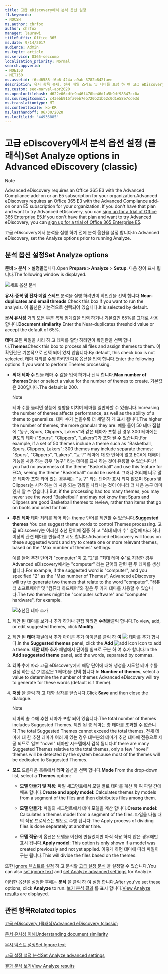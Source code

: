 ```yaml
---
title: 고급 eDiscovery에서 분석 옵션 설정
f1.keywords:
- NOCSH
ms.author: chrfox
author: chrfox
manager: laurawi
titleSuffix: Office 365
ms.date: 9/14/2017
audience: Admin
ms.topic: article
ms.service: O365-seccomp
localization_priority: Normal
search.appverid:
- MOE150
- MET150
ms.assetid: f6cd6588-f6b6-424a-a9ab-3782b842faee
description: 유사 항목 복제, 전자 메일 스레드 및 테마를 포함 하 여 고급 eDiscovery의 분석 프로세스에 대 한 옵션을 설정 하는 단계를 검토 합니다.
ms.custom: seo-marvel-apr2020
ms.openlocfilehash: d622e06cdfe9a46f470be46d1a5b9df98347cc0a
ms.sourcegitcommit: c43ebb915fa0eb7eb720b21b62c0d1e58e7cde3d
ms.translationtype: MT
ms.contentlocale: ko-KR
ms.lasthandoff: 06/30/2020
ms.locfileid: "44936885"
---
```

# <a name="set-analyze-options-in-advanced-ediscovery-classic"></a><span data-ttu-id="eeae4-103">고급 eDiscovery에서 분석 옵션 설정 (클래식)</span><span class="sxs-lookup"><span data-stu-id="eeae4-103">Set Analyze options in Advanced eDiscovery (classic)</span></span>

> [!NOTE]
> <span data-ttu-id="eeae4-104">Advanced eDiscovery requires an Office 365 E3 with the Advanced Compliance add-on or an E5 subscription for your organization.</span><span class="sxs-lookup"><span data-stu-id="eeae4-104">Advanced eDiscovery requires an Office 365 E3 with the Advanced Compliance add-on or an E5 subscription for your organization.</span></span> <span data-ttu-id="eeae4-105">If you don't have that plan and want to try Advanced eDiscovery, you can [sign up for a trial of Office 365 Enterprise E5](https://go.microsoft.com/fwlink/p/?LinkID=698279).</span><span class="sxs-lookup"><span data-stu-id="eeae4-105">If you don't have that plan and want to try Advanced eDiscovery, you can [sign up for a trial of Office 365 Enterprise E5](https://go.microsoft.com/fwlink/p/?LinkID=698279).</span></span> 
  
<span data-ttu-id="eeae4-106">고급 eDiscovery에서 분석을 실행 하기 전에 분석 옵션을 설정 합니다.</span><span class="sxs-lookup"><span data-stu-id="eeae4-106">In Advanced eDiscovery, set the Analyze options prior to running Analyze.</span></span>
  
## <a name="set-analyze-options"></a><span data-ttu-id="eeae4-107">분석 옵션 설정</span><span class="sxs-lookup"><span data-stu-id="eeae4-107">Set Analyze options</span></span>

<span data-ttu-id="eeae4-108">**준비 \> 분석** \> **설정을**엽니다.</span><span class="sxs-lookup"><span data-stu-id="eeae4-108">Open **Prepare \> Analyze** \> **Setup**.</span></span> <span data-ttu-id="eeae4-109">다음 창이 표시 됩니다.</span><span class="sxs-lookup"><span data-stu-id="eeae4-109">The following window is displayed.</span></span>
  
![세트 옵션 분석](../media/c3ec7a92-8484-4812-b98c-aa3eb740e5b7.png)
  
 <span data-ttu-id="eeae4-111">**유사-중복 및 전자 메일 스레드** 분석을 실행 하려면이 확인란을 선택 합니다.</span><span class="sxs-lookup"><span data-stu-id="eeae4-111">**Near-duplicates and email threads** Check this box if you want to run the analysis.</span></span> <span data-ttu-id="eeae4-112">이 옵션은 기본적으로 선택되어 있습니다.</span><span class="sxs-lookup"><span data-stu-id="eeae4-112">It is selected by default.</span></span> 
  
 <span data-ttu-id="eeae4-113">**문서 유사성** 거의 모든 부분 복제 임계값을 입력 하거나 기본값인 65%를 그대로 사용 합니다.</span><span class="sxs-lookup"><span data-stu-id="eeae4-113">**Document similarity** Enter the Near-duplicates threshold value or accept the default of 65%.</span></span> 
  
 <span data-ttu-id="eeae4-114">**테마** 모든 파일을 처리 하 고 테마를 할당 하려면이 확인란을 선택 합니다.</span><span class="sxs-lookup"><span data-stu-id="eeae4-114">**Themes**Check this box to process all files and assign themes to them.</span></span> <span data-ttu-id="eeae4-115">이 확인란은 기본적으로 선택 되어 있지 않습니다.</span><span class="sxs-lookup"><span data-stu-id="eeae4-115">By default, this check box is not selected.</span></span> <span data-ttu-id="eeae4-116">테마 처리를 수행 하려면 다음 옵션을 입력 합니다.</span><span class="sxs-lookup"><span data-stu-id="eeae4-116">Enter the following options if you want to perform Themes processing.</span></span>
  
- <span data-ttu-id="eeae4-117">**최대 테마 수** 만들 테마 수 값을 입력 하거나 선택 합니다.</span><span class="sxs-lookup"><span data-stu-id="eeae4-117">**Max number of themes**Enter or select a value for the number of themes to create.</span></span> <span data-ttu-id="eeae4-118">기본값은 200입니다.</span><span class="sxs-lookup"><span data-stu-id="eeae4-118">The default is 200.</span></span> 
    
    > [!NOTE]
    > <span data-ttu-id="eeae4-119">테마 수를 늘리면 성능에 영향을 미치며 테마를 일반화할 수 있습니다.</span><span class="sxs-lookup"><span data-stu-id="eeae4-119">Increasing the number of themes affects performance, as well as the ability of a theme to generalize.</span></span> <span data-ttu-id="eeae4-120">테마 수가 높을수록 더 세밀 하 게 표시 됩니다.</span><span class="sxs-lookup"><span data-stu-id="eeae4-120">The higher the number of themes, the more granular they are.</span></span> <span data-ttu-id="eeae4-121">예를 들어 50 테마 집합에 "농구, Spurs, Clippers, Lakers"와 같은 테마가 포함 된 경우 300 테마에는 별도의 테마 ("Spurs", "Clippers", "Lakers")가 포함 될 수 있습니다.</span><span class="sxs-lookup"><span data-stu-id="eeae4-121">For example, if a set of 50 themes include a theme such as "Basketball, Spurs, Clippers, Lakers"; 300 themes may include separate themes: "Spurs", "Clippers", "Lakers".</span></span> <span data-ttu-id="eeae4-122">"농구" 테마에 대 한 인식이 없고 ECA에 대해이 기능을 사용 하는 경우 "농구" 라는 테마를 표시 하는 것이 유용할 수 있습니다.</span><span class="sxs-lookup"><span data-stu-id="eeae4-122">If you had no awareness of the theme "Basketball" and use this feature for ECA, seeing the theme "Basketball" could be useful.</span></span> <span data-ttu-id="eeae4-123">그러나 처리에 너무 많은 테마가 포함 되어 있는 경우에는 "농구" 라는 단어가 표시 되지 않으며 Spurs 및 Clippers는 시작 하는 데 사용 되는 항목을 나타내는 것이 아니라 더 나은 농구 테마 인지 알 수 없습니다.</span><span class="sxs-lookup"><span data-stu-id="eeae4-123">But, if the processing had too many themes, you may never see the word "Basketball" and may not know that Spurs and Clippers are good Basketball themes to review, rather than items that go on boots and used for hair.</span></span> 
  
- <span data-ttu-id="eeae4-124">**추천 테마** 테마 처리를 제어 하는 theme 단어를 제안할 수 있습니다.</span><span class="sxs-lookup"><span data-stu-id="eeae4-124">**Suggested themes** You can suggest theme words to control Themes processing.</span></span> <span data-ttu-id="eeae4-125">고급 eDiscovery는 이러한 추천 단어에 집중 하 고 "최대 테마 수" 설정에 따라 하나 이상의 관련 테마를 만들려고 시도 합니다.</span><span class="sxs-lookup"><span data-stu-id="eeae4-125">Advanced eDiscovery will focus on these suggested words and try to create one or more relevant themes, based on the "Max number of themes" settings.</span></span> 
    
    <span data-ttu-id="eeae4-126">예를 들어 추천 단어가 "computer"이 고 "2"를 "최대 테마 수"로 지정한 경우 Advanced eDiscovery에서는 "computer" 라는 단어와 관련 된 두 테마를 생성 합니다.</span><span class="sxs-lookup"><span data-stu-id="eeae4-126">For example, if the suggested word is "computer", and you specified "2" as the "Max number of Themes", Advanced eDiscovery will try to generate two themes that relate to the word "computer".</span></span> <span data-ttu-id="eeae4-127">"컴퓨터 소프트웨어" 및 "컴퓨터 하드웨어"와 같은 두 가지 테마를 사용할 수 있습니다.</span><span class="sxs-lookup"><span data-stu-id="eeae4-127">The two themes might be "computer software" and "computer hardware", for example.</span></span> 
    
    ![추천된 테마 추가](../media/06e9ffd3-a76c-423b-b450-9e465eb9a02f.png)
  
1. <span data-ttu-id="eeae4-129">제안 된 테마를 보거나 추가 하거나 편집 하려면 **수정을**클릭 합니다.</span><span class="sxs-lookup"><span data-stu-id="eeae4-129">To view, add, or edit suggested themes, click **Modify**.</span></span>
    
2. <span data-ttu-id="eeae4-130">제안 된 **테마** 패널에서 추가 아이콘 추가 아이콘를 클릭 하 **여** ![ ](../media/c2dd8b3a-5a22-412c-a7fa-143f5b2b5612.png) 테마를 추가 합니다.</span><span class="sxs-lookup"><span data-stu-id="eeae4-130">In the **Suggested themes** panel, click the **Add** ![add icon](../media/c2dd8b3a-5a22-412c-a7fa-143f5b2b5612.png) icon to add a theme.</span></span> <span data-ttu-id="eeae4-131">**제안 테마 추가** 패널에서 단어를 쉼표로 구분 하 여 추가 합니다.</span><span class="sxs-lookup"><span data-stu-id="eeae4-131">In the **Add suggested theme** panel, add the words, separated by commas.</span></span> 
    
3. <span data-ttu-id="eeae4-132">**테마 수**에 따라 고급 eDiscovery에서 해당 단어에 대해 생성을 시도할 테마 수를 결정 하는 값 (기본값은 1 테마)을 선택 합니다.</span><span class="sxs-lookup"><span data-stu-id="eeae4-132">In **Number of themes**, select a value to determine the number of themes Advanced eDiscovery will try to generate for these words (default is 1 theme).</span></span>
    
4. <span data-ttu-id="eeae4-133">**저장** 을 클릭 하 고 대화 상자를 닫습니다.</span><span class="sxs-lookup"><span data-stu-id="eeae4-133">Click **Save** and then close the dialogue.</span></span> 
    
    > [!NOTE]
    > <span data-ttu-id="eeae4-134">테마의 총 수에 추천 테마가 포함 되어 있습니다.</span><span class="sxs-lookup"><span data-stu-id="eeae4-134">The total number of themes includes Suggested Themes.</span></span> <span data-ttu-id="eeae4-135">제안 된 총 테마는 총 테마를 초과할 수 없습니다.</span><span class="sxs-lookup"><span data-stu-id="eeae4-135">The total Suggested Themes cannot exceed the total themes.</span></span> <span data-ttu-id="eeae4-136">전체 테마에 대 한 추천 테마가 여러 개 있는 경우 대부분의 테마가 추천 테마에 전용으로 제공 되므로 일부 "novel" 테마만 시스템에서 검색 됩니다.</span><span class="sxs-lookup"><span data-stu-id="eeae4-136">If there are many Suggested Themes relative to the total themes, only a few "novel" themes will be detected by the system because most of the themes will be dedicated to Suggested Themes.</span></span> 
  
- <span data-ttu-id="eeae4-137">**모드** 드롭다운 목록에서 **테마** 옵션을 선택 합니다.</span><span class="sxs-lookup"><span data-stu-id="eeae4-137">**Mode** From the drop-down list, select a **Themes** option:</span></span> 
    
  - <span data-ttu-id="eeae4-138">**모델 만들기 및 적용**: 파일 세그먼트에서 모델 별로 테마를 계산 하 여 파일 간에 배포 합니다.</span><span class="sxs-lookup"><span data-stu-id="eeae4-138">**Create and apply model**: Calculates themes by models from a segment of the files and then distributes files among them.</span></span>
    
  - <span data-ttu-id="eeae4-139">**모델 만들기**: 파일의 세그먼트에서 테마 모델을 계산 합니다.</span><span class="sxs-lookup"><span data-stu-id="eeae4-139">**Create model**: Calculates a themes model from a segment of the files.</span></span> <span data-ttu-id="eeae4-140">파일을 나눌 때의 적용 프로세스는 별도로 수행 됩니다.</span><span class="sxs-lookup"><span data-stu-id="eeae4-140">The Apply process of dividing files is done separately at another time.</span></span>
    
  - <span data-ttu-id="eeae4-141">**모델 적용**:이 옵션은 모델을 이전에 만들었지만 아직 적용 하지 않은 경우에만 표시 됩니다.</span><span class="sxs-lookup"><span data-stu-id="eeae4-141">**Apply model**: This option is only shown if a model was created previously and not yet applied.</span></span> <span data-ttu-id="eeae4-142">이렇게 하면 테마에 따라 파일이 구분 됩니다.</span><span class="sxs-lookup"><span data-stu-id="eeae4-142">This will divide the files based on the themes.</span></span>
    
<span data-ttu-id="eeae4-143">또한 [ignore 텍스트를 설정](set-ignore-text-in-advanced-ediscovery.md) 하 고 분석할 [고급 설정 분석](set-analyze-advanced-settings-in-advanced-ediscovery.md) 을 설정할 수 있습니다.</span><span class="sxs-lookup"><span data-stu-id="eeae4-143">You can also [set ignore text](set-ignore-text-in-advanced-ediscovery.md) and [set Analyze advanced settings](set-analyze-advanced-settings-in-advanced-ediscovery.md) for Analyze.</span></span> 
  
<span data-ttu-id="eeae4-144">이러한 옵션을 설정한 후에는 **분석** 을 클릭 하 여 실행 합니다.</span><span class="sxs-lookup"><span data-stu-id="eeae4-144">After you've set these options, click **Analyze** to run.</span></span> <span data-ttu-id="eeae4-145">[보기 분석 결과](view-analyze-results-in-advanced-ediscovery.md) 를 표시 합니다.</span><span class="sxs-lookup"><span data-stu-id="eeae4-145">[View Analyze results](view-analyze-results-in-advanced-ediscovery.md) are displayed.</span></span> 
  
## <a name="related-topics"></a><span data-ttu-id="eeae4-146">관련 항목</span><span class="sxs-lookup"><span data-stu-id="eeae4-146">Related topics</span></span>

[<span data-ttu-id="eeae4-147">고급 eDiscovery (클래식)</span><span class="sxs-lookup"><span data-stu-id="eeae4-147">Advanced eDiscovery (classic)</span></span>](office-365-advanced-ediscovery.md)
  
[<span data-ttu-id="eeae4-148">문서 유사성 이해</span><span class="sxs-lookup"><span data-stu-id="eeae4-148">Understanding document similarity</span></span>](understand-document-similarity-in-advanced-ediscovery.md)
  
[<span data-ttu-id="eeae4-149">무시 텍스트 설정</span><span class="sxs-lookup"><span data-stu-id="eeae4-149">Set Ignore text </span></span>](set-ignore-text-in-advanced-ediscovery.md)
  
[<span data-ttu-id="eeae4-150">고급 설정 설정 분석</span><span class="sxs-lookup"><span data-stu-id="eeae4-150">Set Analyze advanced settings</span></span>](set-analyze-advanced-settings-in-advanced-ediscovery.md)
  
[<span data-ttu-id="eeae4-151">결과 분석 보기</span><span class="sxs-lookup"><span data-stu-id="eeae4-151">View Analyze results</span></span>](view-analyze-results-in-advanced-ediscovery.md)

